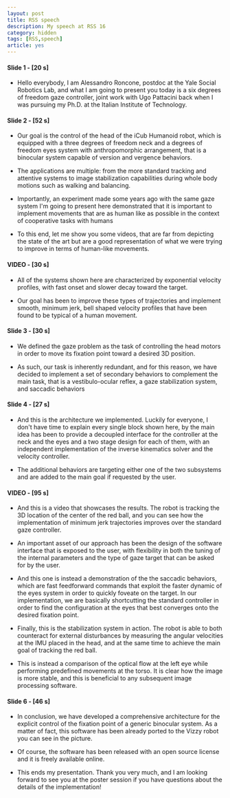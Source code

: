 ```yaml
---
layout: post
title: RSS speech
description: My speech at RSS 16
category: hidden
tags: [RSS,speech]
article: yes
---
```


#### Slide 1 - [20 s]

 * Hello everybody, I am Alessandro Roncone, postdoc at the Yale Social Robotics Lab, and what I am going to present you today is a six degrees of freedom gaze controller, joint work with Ugo Pattacini back when I was pursuing my Ph.D. at the Italian Institute of Technology.

#### Slide 2 - [52 s]

 * Our goal is the control of the head of the iCub Humanoid robot, which is equipped with a three degrees of freedom neck and a degrees of freedom eyes system with anthropomorphic arrangement, that is a binocular system capable of version and vergence behaviors. 

 * The applications are multiple: from the more standard tracking and attentive systems to image stabilization capabilities during whole body motions such as walking and balancing.
 
 * Importantly, an experiment made some years ago with the same gaze system I'm going to present here demonstrated that it is important to implement movements that are as human like as possible in the context of cooperative tasks with humans

 * To this end, let me show you some videos, that are far from depicting the state of the art but are a good representation of what we were trying to improve in terms of human-like movements.

#### VIDEO   - [30 s]

 * All of the systems shown here are characterized by exponential velocity profiles, with fast onset and slower decay toward the target.

 * Our goal has been to improve these types of trajectories and implement smooth, minimum jerk, bell shaped velocity profiles that have been found to be typical of a human movement.

#### Slide 3 - [30 s]

 * We defined the gaze problem as the task of controlling the head motors in order to move its fixation point toward a desired 3D position. 

 * As such, our task is inherently redundant, and for this reason, we have decided to implement a set of secondary behaviors to complement the main task, that is a vestibulo-ocular reflex, a gaze stabilization system, and saccadic behaviors

#### Slide 4 - [27 s]

 * And this is the architecture we implemented. Luckily for everyone, I don't have time to explain every single block shown here, by the main idea has been to provide a decoupled interface for the controller at the neck and the eyes and a two stage design for each of them, with an independent implementation of the inverse kinematics solver and the velocity controller.

 * The additional behaviors are targeting either one of the two subsystems and are added to the main goal if requested by the user.

#### VIDEO   - [95 s]

 * And this is a video that showcases the results. The robot is tracking the 3D location of the center of the red ball, and you can see how the implementation of minimum jerk trajectories improves over the standard gaze controller.

 * An important asset of our approach has been the design of the software interface that is exposed to the user, with flexibility in both the tuning of the internal parameters and the type of gaze target that can be asked for by the user.

 * And this one is instead a demonstration of the the saccadic behaviors, which are fast feedforward commands that exploit the faster dynamic of the eyes system in order to quickly foveate on the target. In our implementation, we are basically shortcutting the standard controller in order to find the configuration at the eyes that best converges onto the desired fixation point.

 * Finally, this is the stabilization system in action. The robot is able to both counteract for external disturbances by measuring the angular velocities at the IMU placed in the head, and at the same time to achieve the main goal of tracking the red ball.

 * This is instead a comparison of the optical flow at the left eye while performing predefined movements at the torso. It is clear how the image is more stable, and this is beneficial to any subsequent image processing software. 

#### Slide 6 - [46 s]

 * In conclusion, we have developed a comprehensive architecture for the explicit control of the fixation point of a generic binocular system. As a matter of fact, this software has been already ported to the Vizzy robot you can see in the picture.
 
 * Of course, the software has been released with an open source license and it is freely available online.

 * This ends my presentation. Thank you very much, and I am looking forward to see you at the poster session if you have questions about the details of the implementation!

